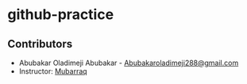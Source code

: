 # github-practice


## Contributors

- Abubakar Oladimeji Abubakar - [Abubakaroladimeji288@gmail.com](mailto:abubakaroladimeji288@gmail.com)
- Instructor: [Mubarraq](https://github.com/mubarraqqq)
